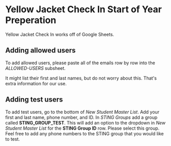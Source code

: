 # Yellow Jacket Check In Start of Year Preperation

Yellow Jacket Check In works off of Google Sheets.

## Adding allowed users

To add allowed users, please paste all of the emails row by row into the *ALLOWED-USERS* subsheet.

It might list their first and last names, but do not worry about this. That's extra information for our use.

## Adding test users

To add test users, go to the bottom of *New Student Master List*. Add your first and last name, phone number, and ID. In *STING Groups* add a group called **STING_GROUP_TEST**. This will add an option to the dropdown in *New Student Master List* for the **STING Group ID** row. Please select this group. Feel free to add any phone numbers to the STING group that you would like to test.